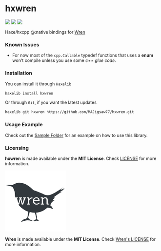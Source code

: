 # hxwren

![](https://img.shields.io/github/repo-size/MAJigsaw77/hxwren) ![](https://badgen.net/github/open-issues/MAJigsaw77/hxwren) ![](https://badgen.net/badge/license/MIT/green)

Haxe/hxcpp @:native bindings for [Wren](https://github.com/wren-lang/wren)

### Known Issues

* For now most of the `cpp.Callable` typedef functions that uses a **enum** won't compile unless you use some *c++ glue code*.

### Installation

You can install it through `Haxelib`
```bash
haxelib install hxwren
```
Or through `Git`, if you want the latest updates
```bash
haxelib git hxwren https://github.com/MAJigsaw77/hxwren.git
```

### Usage Example

Check out the [Sample Folder](sample/) for an example on how to use this library.

### Licensing

**hxwren** is made available under the **MIT License**. Check [LICENSE](./LICENSE) for more information.

![](https://raw.githubusercontent.com/MAJigsaw77/hxwren/main/wren-logo.png)

**Wren** is made available under the **MIT License**. Check [Wren's LICENSE](https://github.com/wren-lang/wren/blob/main/LICENSE) for more information.

